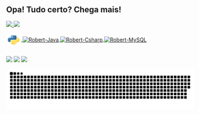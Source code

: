 ## Opa! Tudo certo? Chega mais!
 <div>
  <a href="https://github.com/robeertgr">
  <img height="180em" src="https://github-readme-stats.vercel.app/api?username=robeertgr&show_icons=true&theme=dracula&include_all_commits=true&count_private=true"/>
  <img height="180em" src="https://github-readme-stats.vercel.app/api/top-langs/?username=robeertgr&layout=compact&langs_count=7&theme=dracula"/>
</div>
<div style="display: inline_block"><br>
  <img align="center" alt="Robert-Python" height="30" width="40" src="https://raw.githubusercontent.com/devicons/devicon/master/icons/python/python-original.svg">
  <img align="center" alt="Robert-Java" height="30" width="70"
src="https://img.shields.io/badge/Java-ED8B00?style=for-the-badge&logo=java&logoColor=white.svg">
  <img align="center" alt="Robert-Csharp" height="30" width="60" 
src="https://img.shields.io/badge/C-00599C?style=for-the-badge&logo=c&logoColor=white.svg">
  <img align="center" alt="Robert-MySQL" height="30" width="80" 
src="https://img.shields.io/badge/MySQL-00000F?style=for-the-badge&logo=mysql&logoColor=white.svg">
</div>
  
  ##
 
<div> 
  <a href="https://www.instagram.com/robeertgr/" target="_blank"><img src="https://img.shields.io/badge/-Instagram-%23E4405F?style=for-the-badge&logo=instagram&logoColor=white" target="_blank"></a>
 	<a href="https://www.twitch.tv/robeertgr" target="_blank"><img src="https://img.shields.io/badge/Twitch-9146FF?style=for-the-badge&logo=twitch&logoColor=white" target="_blank"></a>
  <a href="https://www.linkedin.com/in/robeertgr" target="_blank"><img src="https://img.shields.io/badge/-LinkedIn-%230077B5?style=for-the-badge&logo=linkedin&logoColor=white" target="_blank"></a> 
 
  ![Snake animation](https://github.com/robeertgr/robeertgr/blob/output/github-contribution-grid-snake.svg)
 
</div>

